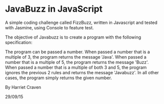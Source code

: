 # JavaBuzz in JavaScript

A simple coding challenge called FizzBuzz, written in Javascript and tested with Jasmine, using Console to feature test.

The objective of Javabuzz is to create a program with the following specification:

The program can be passed a number.
When passed a number that is a multiple of 3, the program returns the message 'Java'.
When passed a number that is a multiple of 5, the program returns the message 'Buzz'.
When passed a number that is a multiple of both 3 and 5, the program ignores the previous 2 rules and returns the message 'Javabuzz'.
In all other cases, the program simply returns the given number.

By Harriet Craven

29/09/15

